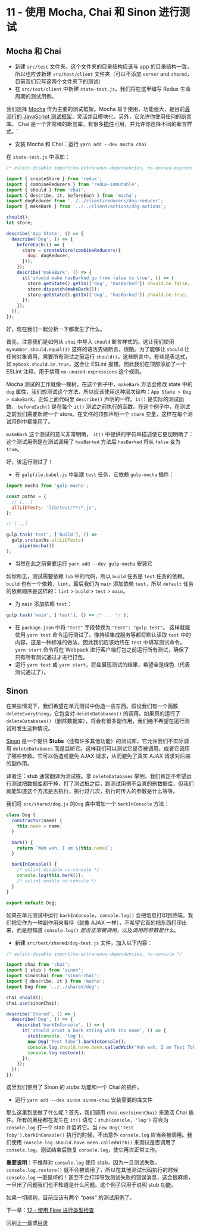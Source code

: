 # 11 - 使用 Mocha, Chai 和 Sinon 进行测试

## Mocha 和 Chai

- 新建 `src/test` 文件夹。这个文件夹的目录结构应该与 app 的目录结构一致，所以也应该新建 `src/test/client` 文件夹（可以不添加 `server` and `shared`，目前我们只写这两个文件夹下的测试）
- 在 `src/test/client` 中新建 `state-test.js`，我们将在这里编写 Redux 生命周期的测试用例。

我们选择 [Mocha](http://mochajs.org/) 作为主要的测试框架。Mocha 易于使用，功能强大，是目前[最流行的 JavaScript 测试框架](http://stateofjs.com/2016/testing/)，灵活并且模块化。另外，它允许你使用任何的断言库。 Chai 是一个非常棒的断言库，有很多[插件](http://chaijs.com/plugins/)可用，并允许你选择不同的断言样式。`

- 安装 Mocha 和 Chai：运行 `yarn add --dev mocha chai`

在 `state-test.js` 中添加：

```javascript
/* eslint-disable import/no-extraneous-dependencies, no-unused-expressions */

import { createStore } from 'redux';
import { combineReducers } from 'redux-immutable';
import { should } from 'chai';
import { describe, it, beforeEach } from 'mocha';
import dogReducer from '../../client/reducers/dog-reducer';
import { makeBark } from '../../client/actions/dog-actions';

should();
let store;

describe('App State', () => {
  describe('Dog', () => {
    beforeEach(() => {
      store = createStore(combineReducers({
        dog: dogReducer,
      }));
    });
    describe('makeBark', () => {
      it('should make hasBarked go from false to true', () => {
        store.getState().getIn(['dog', 'hasBarked']).should.be.false;
        store.dispatch(makeBark());
        store.getState().getIn(['dog', 'hasBarked']).should.be.true;
      });
    });
  });
});
```
好，现在我们一起分析一下都发生了什么。

首先，注意我们是如何从 `chai` 中导入 `should` 断言样式的。这让我们使用 `mynumber.should.equal(3)` 这样的语法去做断言，很酷。为了能够让 `should` 让任何对象调用，需要所有测试之前运行 `should()`。这些断言中，有些是表达式，如 `mybook.should.be.true`，这会让 ESLint 报错，因此我们在顶部添加了一个 ESLint 注释，用于禁用 `no-unused-expressions` 这个规则。

Mocha 测试的工作就像一棵树。在这个例子中，`makeBark` 方法会修改 state 中的 `dog` 属性，我们想测试这个方法，所以应该使用这种层次结构：`App State > Dog > makeBark`，正如上面代码里 `describe()` 声明的一样。`it()` 是实际的测试函数， `beforeEach()` 是在每个 `it()` 测试之前执行的函数。在这个例子中，在测试之前我们需要新建一个 store。在文件的顶部声明一个 `store` 变量，这样在每个测试用例中都能用了。

`makeBark` 这个测试的意义非常明确， `it()` 中提供的字符串描述使它更加明确了：这个测试用例是在测试调用了 `hasBarked` 方法后 `hasBarked` 将从 `false` 变为 `true`。

好，该运行测试了！

- 在 `gulpfile.babel.js` 中新建 `test` 任务，它依赖 `gulp-mocha` 插件：

```javascript
import mocha from 'gulp-mocha';

const paths = {
  // [...]
  allLibTests: 'lib/test/**/*.js',
};

// [...]

gulp.task('test', ['build'], () =>
  gulp.src(paths.allLibTests)
    .pipe(mocha())
);
```

- 当然在此之前需要运行 `yarn add --dev gulp-mocha` 安装它

如你所见，测试需要依赖 `lib` 中的代码，所以 `build` 任务是 `test` 任务的依赖。`build` 也有一个依赖，`lint`，最后我们为 `main` 添加依赖 `test`，所以 `default` 任务的依赖顺序是这样的：`lint` > `build` > `test` > `main`。

- 为 `main` 添加依赖 `test`：

```javascript
gulp.task('main', ['test'], () => /* ... */ );
```

- 在 `package.json` 中将 `"test"` 字段替换为 `"test": "gulp test"`。 这样就能使用 `yarn test` 命令运行测试了。像持续集成服务等都将默认读取 `test` 中的内容，这是一种标准的做法，因此我们应该始终在 `test` 中填写测试命令。`yarn start` 命令将在 Webpack 进行客户端打包之前运行所有测试，确保了只有所有测试通过才进行打包。
- 运行 `yarn test` 或 `yarn start`，将会展现测试的结果，希望全是绿色（代表测试通过了）。

## Sinon

在某些情况下，我们希望在单元测试中伪造一些东西。假设我们有一个函数 `deleteEverything`，它包含对 `deleteDatabases()` 的调用。如果真的运行了 `deleteDatabases()`（删除数据库），将会有很多副作用，我们绝不希望在运行测试时发生这种情况。

[Sinon](http://sinonjs.org/) 是一个提供 **Stubs**（还有许多其他功能）的测试库，它允许我们不实际调用 `deleteDatabases` 而是监听它。这样我们可以测试它是否被调用，或者它调用了哪些参数。它可以伪造或避免 AJAX 请求，从而避免了真实 AJAX 请求对后端的副作用。

译者注：stub 通常翻译为测试桩。拿 `deleteDatabases` 举例，我们肯定不希望运行测试把数据库都干掉，打了测试桩之后，跑测试用例不会真的删数据库，但我们就能知道这个方法是否执行，执行过几次，执行时传入的参数是什么等等。

我们将  `src/shared/dog.js` 的`Dog` 类中增加一个 `barkInConsole` 方法：

```javascript
class Dog {
  constructor(name) {
    this.name = name;
  }

  bark() {
    return `Wah wah, I am ${this.name}`;
  }

  barkInConsole() {
    /* eslint-disable no-console */
    console.log(this.bark());
    /* eslint-enable no-console */
  }
}

export default Dog;
```

如果在单元测试中运行 `barkInConsole`，`console.log()` 会把信息打印到终端。我们把它作为一种副作用来看待（就像 AJAX 一样），不希望它真的把东西打印出来，而是想知道 `console.log()` *是否正常被调用*，以及*调用的参数是什么*。

- 新建 `src/test/shared/dog-test.js` 文件，加入以下内容：

```javascript
/* eslint-disable import/no-extraneous-dependencies, no-console */

import chai from 'chai';
import { stub } from 'sinon';
import sinonChai from 'sinon-chai';
import { describe, it } from 'mocha';
import Dog from '../../shared/dog';

chai.should();
chai.use(sinonChai);

describe('Shared', () => {
  describe('Dog', () => {
    describe('barkInConsole', () => {
      it('should print a bark string with its name', () => {
        stub(console, 'log');
        new Dog('Test Toby').barkInConsole();
        console.log.should.have.been.calledWith('Wah wah, I am Test Toby');
        console.log.restore();
      });
    });
  });
});
```

这里我们使用了 Sinon 的 *stubs* 功能和一个 Chai 的插件。

- 运行 `yarn add --dev sinon sinon-chai` 安装需要的库文件

那么这里到底做了什么呢？首先，我们调用 `chai.use(sinonChai)` 来激活 Chai 插件。所有的奥秘都在发生在 `it()` 语句：`stub(console, 'log')`  将会为 `console.log` 打一个 stab 并监听它。当 `new Dog('Test Toby').barkInConsole()` 执行的时候，不出意外 `console.log` 应当会被调用。我们使用 `console.log.should.have.been.calledWith()` 来测试是否调用了 `console.log`。测试结束后恢复 `console.log`，使它再次正常工作。

**重要说明**：不推荐对 `console.log` 使用 stab，因为一旦测试失败，`console.log.restore()` 就不会被调用了，所以在其他测试代码执行的时候 `console.log` 一直是坏的！甚至不会打印导致测试失败的错误消息，这会很麻烦，一旦出了问题我们也不知道是什么问题。这个例子只用于说明 stub 功能。

如果一切顺利，目前应该有两个 “pass” 的测试用例了。

下一章：[12 - 使用 Flow 进行类型检查](/tutorial/12-flow)

回到[上一章](/tutorial/10-immutable-redux-improvements)或[目录](https://github.com/pd4d10/js-stack-from-scratch)
